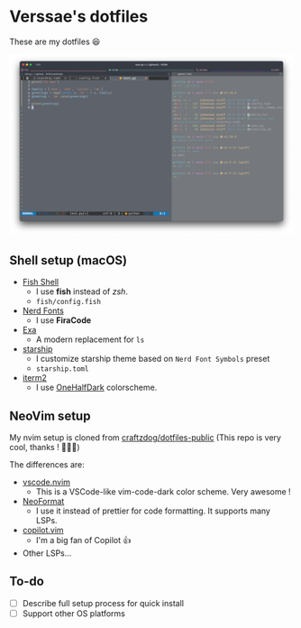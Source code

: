 # Verssae's dotfiles
These are my dotfiles 😆

![screenshot](images/screenshot.png)

## Shell setup (macOS)
- [Fish Shell](https://github.com/fish-shell/fish-shell)
  - I use __fish__ instead of _zsh_.
  - `fish/config.fish`
- [Nerd Fonts](https://www.nerdfonts.com/)
  - I use __FiraCode__
- [Exa](https://github.com/ogham/exa)
  - A modern replacement for `ls`
- [starship](https://github.com/starship/starship) 
  - I customize starship theme based on `Nerd Font Symbols` preset
  - `starship.toml`
- [iterm2](https://iterm2.com/)
  - I use [OneHalfDark](https://github.com/mbadolato/iTerm2-Color-Schemes) colorscheme.

## NeoVim setup
My nvim setup is cloned from [craftzdog/dotfiles-public](https://github.com/craftzdog/dotfiles-public) (This repo is very cool, thanks ! 🙏🙏🙏)

The differences are:
- [vscode.nvim](https://github.com/Mofiqul/vscode.nvim)
  - This is a VSCode-like vim-code-dark color scheme. Very awesome !
- [NeoFormat](https://github.com/sbdchd/neoformat)
  - I use it instead of prettier for code formatting. It supports many LSPs.
- [copilot.vim](https://github.com/github/copilot.vim)
  - I'm a big fan of Copilot 👍
- Other LSPs...

## To-do
- [ ] Describe full setup process for quick install
- [ ] Support other OS platforms
